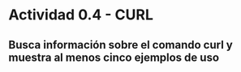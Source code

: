 # Actividad 0.4 - CURL

## Busca información sobre el comando curl y muestra al menos cinco ejemplos de uso

